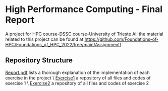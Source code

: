 # High Performance Computing - Final Report
A project for HPC course-DSSC course-University of Trieste
All the material related to this project can be found at https://github.com/Foundations-of-HPC/Foundations_of_HPC_2022/tree/main/Assignment).

## Repository Structure
[Report.pdf](./report.pdf) lists a thorough explanation of the implementation of each exercise in the project \\
[Exercise1](./exercise1) a repository of all files and codes of exercise 1 \\
[Exercise2](./exercise2) a repository of all files and codes of exercise 2
